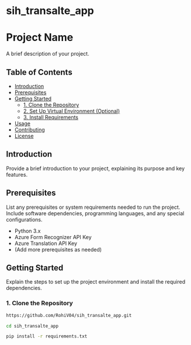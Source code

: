 # sih_transalte_app

# Project Name

A brief description of your project.

## Table of Contents

- [Introduction](#introduction)
- [Prerequisites](#prerequisites)
- [Getting Started](#getting-started)
  - [1. Clone the Repository](#1-clone-the-repository)
  - [2. Set Up Virtual Environment (Optional)](#2-set-up-virtual-environment-optional)
  - [3. Install Requirements](#3-install-requirements)
- [Usage](#usage)
- [Contributing](#contributing)
- [License](#license)

## Introduction

Provide a brief introduction to your project, explaining its purpose and key features.

## Prerequisites

List any prerequisites or system requirements needed to run the project. Include software dependencies, programming languages, and any special configurations.

- Python 3.x
- Azure Form Recognizer API Key
- Azure Translation API Key
- (Add more prerequisites as needed)

## Getting Started

Explain the steps to set up the project environment and install the required dependencies.

### 1. Clone the Repository

```bash
https://github.com/RohiV04/sih_transalte_app.git

cd sih_transalte_app

pip install -r requirements.txt

